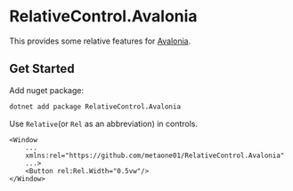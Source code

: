 ﻿# RelativeControl.Avalonia

This provides some relative features for [Avalonia](https://github.com/AvaloniaUI/Avalonia).

## Get Started
Add nuget package:

```bash
dotnet add package RelativeControl.Avalonia
```

Use `Relative`(or `Rel` as an abbreviation) in controls.

```xaml
<Window 
    ...
    xmlns:rel="https://github.com/metaone01/RelativeControl.Avalonia"
    ...>
	<Button rel:Rel.Width="0.5vw"/>
</Window>
```